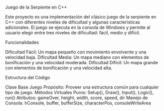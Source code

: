 Juego de la Serpiente en C++

Este proyecto es una implementación del clásico juego de la serpiente en C++ con diferentes niveles de dificultad y algunas características adicionales. El juego se ejecuta en la consola de Windows y permite al usuario elegir entre tres niveles de dificultad: fácil, medio y difícil.

Funcionalidades

Dificultad Fácil: Un mapa pequeño con movimiento envolvente y una velocidad baja.
Dificultad Media: Un mapa mediano con elementos de bonificación y una velocidad moderada.
Dificultad Difícil: Un mapa grande con elementos de bonificación y una velocidad alta.


Estructura del Código

Clase Base Juego
Propósito: Proveer una estructura común para cualquier tipo de juego.
Métodos Virtuales Puros: Setup(), Draw(), Input(), Logic(), run()
Atributos: gameOver, height, width, score, speed, dir
Manejo de Consola: hConsole, buffer, bufferSize, characterPos, consoleWriteArea
